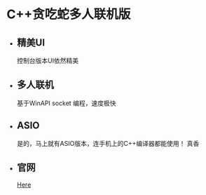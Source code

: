 # C++贪吃蛇多人联机版
  - ## 精美UI
    控制台版本UI依然精美
  - ## 多人联机
    基于WinAPI socket 编程，速度极快
  - ## ASIO
    是的，马上就有ASIO版本，连手机上的C++编译器都能使用！
    真香
  - ## 官网
    [Here](blog.orlicz.top)
